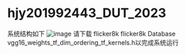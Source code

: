 # hjy201992443_DUT_2023
系统结构如下
![image](https://github.com/1076866580/hjy201992443_DUT_2023/assets/69042463/0cae380b-105f-4519-9da8-a903378bb095)
请下载  flicker8k  flicker8k Database  vgg16_weights_tf_dim_ordering_tf_kernels.h以完成系统运行

